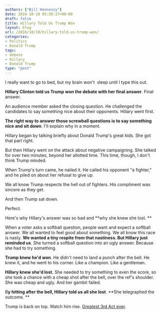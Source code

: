 ```yaml
---
authors: ["Bill Hennessy"]
date: 2016-10-10 05:58:27+00:00
draft: false
title: Hillary Told Us Trump Won
layout: blog
url: /2016/10/10/hillary-told-us-trump-won/
categories:
- Politics
- Donald Trump
tags:
- debate
- Hillary
- Donald Trump
type: "post"
---
```


I really want to go to bed, but my brain won't  sleep until I type this out.

**Hillary Clinton told us Trump won the debate with her final answer**. Final answer.

An audience member asked the closing question. He challenged the candidates to say something nice about their opponents. Hillary went first.

**The right way to answer those screwball questions is to say something nice and sit down**. I'll explain why in a moment.

Hillary began by talking briefly about Donald Trump's great kids. She got that part right.

But then Hillary went on the attack about negative campaigning. She talked for over two minutes, beyond her allotted time. This time, though, I don't think Trump minded.

When Trump's turn came, he nailed it. He called his opponent "a fighter," and he piled on about her refusal to give up.

We all know Trump respects the hell out of fighters. His compliment was sincere as they get.

And then Trump sat down.

Perfect.

Here's why Hillary's answer was so bad and **why she knew she lost. **

When a voter asks a softball question, people want and expect a softball answer. We all wanted to feel good about something. We all know this race is nasty. **We wanted a tiny respite from that nastiness. But Hillary just reminded us**. She turned a softball question into an ugly answer. Because she had to try something.

**Trump knew he'd won**. He didn't need to land a punch after the bell. He knew it, and he went to his corner. Like a champion. Like a gentleman.

**Hillary knew she'd lost.** She needed to try something to even the score, so she took a chance with a cheap shot after the bell, over the ref's shoulder. She was cheap and ugly. And her gambit failed.

B**y hitting after the bell, Hillary told us all she lost**. **She telegraphed the outcome. **

Trump is back on top. Watch him rise. [Greatest 3rd Act ever](https://blog.dilbert.com/post/151599421561/quick-debate-reactions-from-switzerland).
